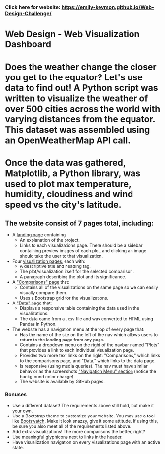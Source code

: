 ### Click here for website:  https://emily-keymon.github.io/Web-Design-Challenge/

# Web Design - Web Visualization Dashboard

# Does the weather change the closer you get to the equator? Let's use data to find out! A Python script was written to visualize the weather of over 500 cities across the world with varying distances from the equator. This dataset was assembled using an OpenWeatherMap API call. 

# Once the data was gathered, Matplotlib, a Python library, was used to plot max temperature, humidity, cloudiness and wind speed vs the city's latitude. 

## The website consist of 7 pages total, including:

* A [landing page](#landing-page) containing:
  * An explanation of the project.
  * Links to each visualizations page. There should be a sidebar containing preview images of each plot, and clicking an image should take the user to that visualization.
* Four [visualization pages](#visualization-pages), each with:
  * A descriptive title and heading tag.
  * The plot/visualization itself for the selected comparison.
  * A paragraph describing the plot and its significance.
* A ["Comparisons" page](#comparisons-page) that:
  * Contains all of the visualizations on the same page so we can easily visually compare them.
  * Uses a Bootstrap grid for the visualizations.
* A ["Data" page](#data-page) that:
  * Displays a responsive table containing the data used in the visualizations.
  * The data came from a `.csv` file and was converted to HTML using Pandas in Python.
* The website has a navigation menu at the top of every page that:
  * Has the name of the site on the left of the nav which allows users to return to the landing page from any page.
  * Contains a dropdown menu on the right of the navbar named "Plots" that provides a link to each individual visualization page.
  * Provides two more text links on the right: "Comparisons," which links to the comparisons page, and "Data," which links to the data page.
  * Is responsive (using media queries). The nav must have similar behavior as the screenshots ["Navigation Menu" section](#navigation-menu) (notice the background color change).
  * The website is available by GitHub pages.

### Bonuses

* Use a different dataset! The requirements above still hold, but make it your own.
* Use a Bootstrap theme to customize your website. You may use a tool like [Bootswatch](https://bootswatch.com/). Make it look snazzy, give it some attitude. If using this, be sure you also meet all of the requirements listed above.
* Add extra visualizations! The more comparisons the better, right?
* Use meaningful glyphicons next to links in the header.
* Have visualization navigation on every visualizations page with an active state. 
